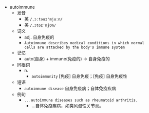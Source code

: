 - autoimmune
  - 发音
    - 英 `/ˌɔːtəuɪ'mjuːn/`
    - 美 `/,ɔtoɪ'mjʊn/`
  - 词义
    - adj. 自身免疫的
    - `Autoimmune describes medical conditions in which normal cells are attacked by the body's immune system`
  - 记忆
    - auto(自身) + immune(免疫的) → 自身免疫的
  - 同根词
    - n.
      - `autoimmunity` [免疫] 自身免疫；[免疫] 自身免疫性
  - 短语
    - `autoimmune disease` 自身免疫病；自体免疫疾病 
  - 例句
    - `...autoimmune diseases such as rheumatoid arthritis.`
      - ...自体免疫疾病，如类风湿性关节炎。

